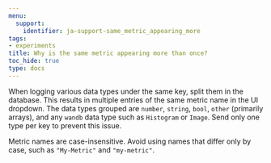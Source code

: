 ```yaml
---
menu:
  support:
    identifier: ja-support-same_metric_appearing_more
tags:
- experiments
title: Why is the same metric appearing more than once?
toc_hide: true
type: docs
---
```


When logging various data types under the same key, split them in the database. This results in multiple entries of the same metric name in the UI dropdown. The data types grouped are `number`, `string`, `bool`, `other` (primarily arrays), and any `wandb` data type such as `Histogram` or `Image`. Send only one type per key to prevent this issue.

Metric names are case-insensitive. Avoid using names that differ only by case, such as `"My-Metric"` and `"my-metric"`.